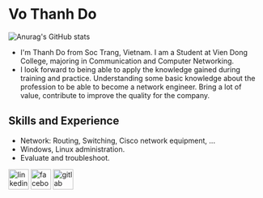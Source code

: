 
# Vo Thanh Do
![Anurag's GitHub stats](https://github-readme-stats.vercel.app/api?username=vothanhdo-devops&show_icons=true&theme=tokyonight)
- I'm Thanh Do from Soc Trang, Vietnam. I am a Student at Vien Dong College, majoring in Communication and Computer Networking. 
- I look forward to being able to apply the knowledge gained during training and practice. Understanding some basic knowledge about the profession to be able to become a network engineer. Bring a lot of value, contribute to improve the quality for the company.
## Skills and Experience
*  Network: Routing, Switching, Cisco network equipment, ...
*  Windows, Linux administration.
*  Evaluate and troubleshoot.

[<img src='https://cdn.jsdelivr.net/npm/simple-icons@3.0.1/icons/linkedin.svg' alt='linkedin' height='40'>](https://www.linkedin.com/in/https://www.linkedin.com/in/vo-thanh-do-565a4023b//)  [<img src='https://cdn.jsdelivr.net/npm/simple-icons@3.0.1/icons/facebook.svg' alt='facebook' height='40'>](https://www.facebook.com/thsnhdo/)  [<img src='https://cdn.jsdelivr.net/npm/simple-icons@3.0.1/icons/gitlab.svg' alt='gitlab' height='40'>](https://gitlab.com/vothanhdo.devops)  
